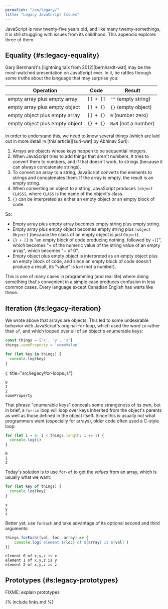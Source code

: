 ```yaml
---
permalink: "/en/legacy/"
title: "Legacy JavaScript Issues"
---
```


JavaScript is now twenty-five years old,
and like many twenty-somethings,
it is still struggling with issues from its childhood.
This appendix explores three of them.

## Equality {#s:legacy-equality}

Gary Bernhardt's [lightning talk from 2012][bernhardt-wat]
may be the most-watched presentation on JavaScript ever.
In it,
he rattles through some truths about the language that may surprise you:

| Operation                      | Code      | Result               |
| ------------------------------ | --------- | -------------------- |
| empty array plus empty array   | `[] + []` | `""` (empty string)  |
| empty array plus empty object  | `[] + {}` | `{}` (empty object)  |
| empty object plus empty array  | `[] + {}` | `0` (number zero)    |
| empty object plus empty object | `{} + {}` | `NaN` (not a number) |

In order to understand this, we need to know several things
(which are laid out in more detail in [this article][suri-wat] by Abhinav Suri):

1.  Arrays are objects whose keys happen to be sequential integers.
2.  When JavaScript tries to add things that aren't numbers,
    it tries to convert them to numbers,
    and if that doesn't work,
    to strings (because it can always concatenate strings).
3.  To convert an array to a string,
    JavaScript converts the elements to strings and concatenates them.
    If the array is empty, the result is an empty string.
4.  When converting an object to a string,
    JavaScript produces `[object CLASS]`,
    where `CLASS` is the name of the object's class.
5.  `{}` can be interpreted as either an empty object *or* an empty block of code.

So:

-   Empty array plus empty array becomes empty string plus empty string.
-   Empty array plus empty object becomes empty string plus `[object Object]`
    (because the class of an empty object is just `Object`).
-   `{} + []` is "an empty block of code producing nothing, followed by `+[]`",
    which becomes "+ of the numeric value of the string value of an empty array",
    which becomes "+ of 0".
-   Empty object plus empty object is interpreted as an empty object plus an empty block of code,
    and since an empty block of code doesn't produce a result,
    its "value" is `NaN` (not a number).

This is one of many cases in programming (and real life) where
doing something that's convenient in a simple case
produces confusion in less common cases.
Every language except Canadian English has warts like these.

## Iteration {#s:legacy-iteration}

We wrote above that arrays are objects.
This led to some undesirable behavior with JavaScript's original `for` loop,
which used the word `in` rather than `of`,
and which looped over all of an object's enumerable keys:

```js
const things = ['x', 'y', 'z']
things.someProperty = 'someValue'

for (let key in things) {
  console.log(key)
}
```
{: title="src/legacy/for-loops.js"}
```text
0
1
2
someProperty
```

That phrase "enumerable keys" conceals some strangeness of its own,
but in brief,
a `for-in` loop will loop over keys inherited from the object's parents
as well as those defined in the object itself.
Since this is usually not what programmers want (especially for arrays),
older code often used a C-style loop:

```js
for (let i = 0; i < things.length; i += 1) {
  console.log(i)
}
```
```text
0
1
2
```

Today's solution is to use `for-of` to get the *values* from an array,
which is usually what we want:

```js
for (let key of things) {
  console.log(key)
}
```
```text
x
y
z
```

Better yet, use `forEach` and take advantage of its optional second and third arguments:

```js
things.forEach((val, loc, array) => {
    console.log(`element ${loc} of ${array} is ${val}`)
})
```
```text
element 0 of x,y,z is x
element 1 of x,y,z is y
element 2 of x,y,z is z
```

## Prototypes {#s:legacy-prototypes}

FIXME: explain prototypes

{% include links.md %}

